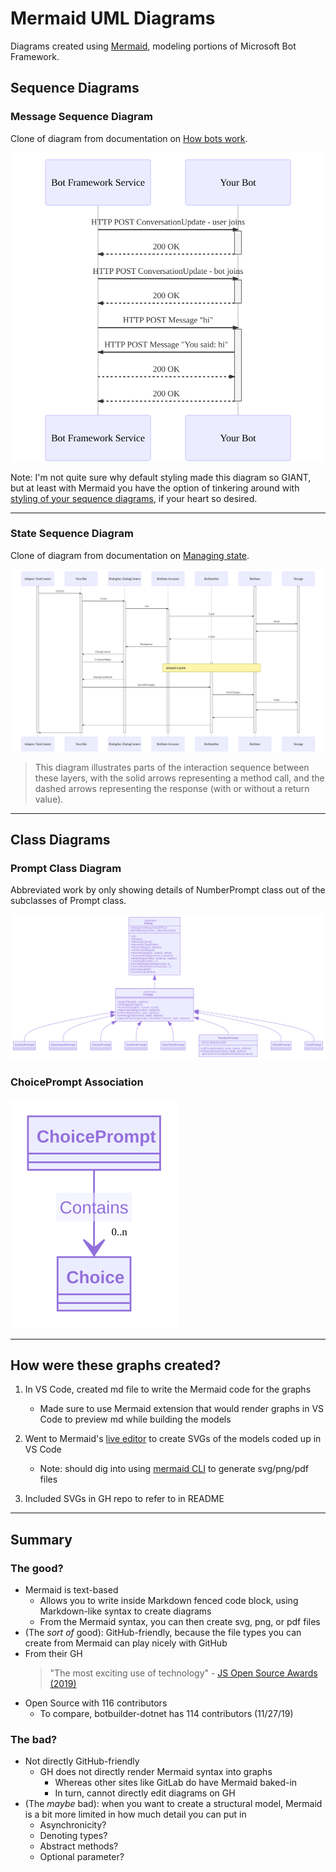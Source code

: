 # Mermaid UML Diagrams
Diagrams created using [Mermaid](https://github.com/mermaid-js/mermaid), modeling portions of Microsoft Bot Framework.

## Sequence Diagrams
### Message Sequence Diagram
Clone of diagram from documentation on [How bots work](https://docs.microsoft.com/en-us/azure/bot-service/bot-builder-basics?view=azure-bot-service-4.0&tabs=csharp).

![Message Sequence](GraphSVGs/MessageSequence.svg "Message Sequence Diagram")

Note: I'm not quite sure why default styling made this diagram so GIANT, but at least with Mermaid you have the option of tinkering around with [styling of your sequence diagrams](https://mermaidjs.github.io/#/sequenceDiagram?id=styling), if your heart so desired.

____

### State Sequence Diagram
Clone of diagram from documentation on [Managing state](https://docs.microsoft.com/en-us/azure/bot-service/bot-builder-concept-state?view=azure-bot-service-4.0).

![State Sequence](GraphSVGs/StateSequence.svg "State Sequence Diagram")

> This diagram illustrates parts of the interaction sequence between these layers, with the solid arrows representing a method call, and the dashed arrows representing the response (with or without a return value).


____

## Class Diagrams

### Prompt Class Diagram
Abbreviated work by only showing details of NumberPrompt class out of the subclasses of Prompt class.

![Prompt Class Diagram](GraphSVGs/PromptClassDiagram.svg "Prompt Class Diagram")

### ChoicePrompt Association
![ChoicePrompt Association](GraphSVGs/ChoicePromptAssociation.svg "ChoicePrompt Association")

____

## How were these graphs created?
1. In VS Code, created md file to write the Mermaid code for the graphs
    * Made sure to use Mermaid extension that would render graphs in VS Code to preview md while building the models

2. Went to Mermaid's [live editor](https://mermaidjs.github.io/mermaid-live-editor/#/edit/eyJjb2RlIjoiZ3JhcGggVERcbkFbQ2hyaXN0bWFzXSAtLT58R2V0IG1vbmV5fCBCKEdvIHNob3BwaW5nKVxuQiAtLT4gQ3tMZXQgbWUgdGhpbmt9XG5DIC0tPnxPbmV8IERbTGFwdG9wXVxuQyAtLT58VHdvfCBFW2lQaG9uZV1cbkMgLS0-fFRocmVlfCBGW2ZhOmZhLWNhciBDYXJdXG4iLCJtZXJtYWlkIjp7InRoZW1lIjoiZGVmYXVsdCJ9fQ) to create SVGs of the models coded up in VS Code
    * Note: should dig into using [mermaid CLI](https://github.com/mermaidjs/mermaid.cli) to generate svg/png/pdf files

3. Included SVGs in GH repo to refer to in README
___
## Summary

### The good?
* Mermaid is text-based
    * Allows you to write inside Markdown fenced code block, using Markdown-like syntax to create diagrams
    * From the Mermaid syntax, you can then create svg, png, or pdf files
* (The *sort of* good): GitHub-friendly, because the file types you can create from Mermaid can play nicely with GitHub
* From their GH
    > "The most exciting use of technology" - [JS Open Source Awards (2019)](https://osawards.com/javascript/#nominees)
* Open Source with 116 contributors
    * To compare, botbuilder-dotnet has 114 contributors (11/27/19)

### The bad?
* Not directly GitHub-friendly
    * GH does not directly render Mermaid syntax into graphs
        * Whereas other sites like GitLab do have Mermaid baked-in
        * In turn, cannot directly edit diagrams on GH
* (The *maybe* bad): when you want to create a structural model, Mermaid is a bit more limited in how much detail you can put in
    * Asynchronicity?
    * Denoting types?
    * Abstract methods?
    * Optional parameter?